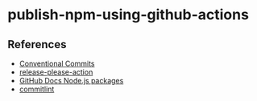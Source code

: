 # publish-npm-using-github-actions

## References
- [Conventional Commits](https://www.conventionalcommits.org/en/v1.0.0/)
- [release-please-action](https://github.com/marketplace/actions/release-please-action)
- [GitHub Docs Node.js packages](https://docs.github.com/ja/actions/publishing-packages/publishing-nodejs-packages)
- [commitlint](https://commitlint.js.org/#/)
